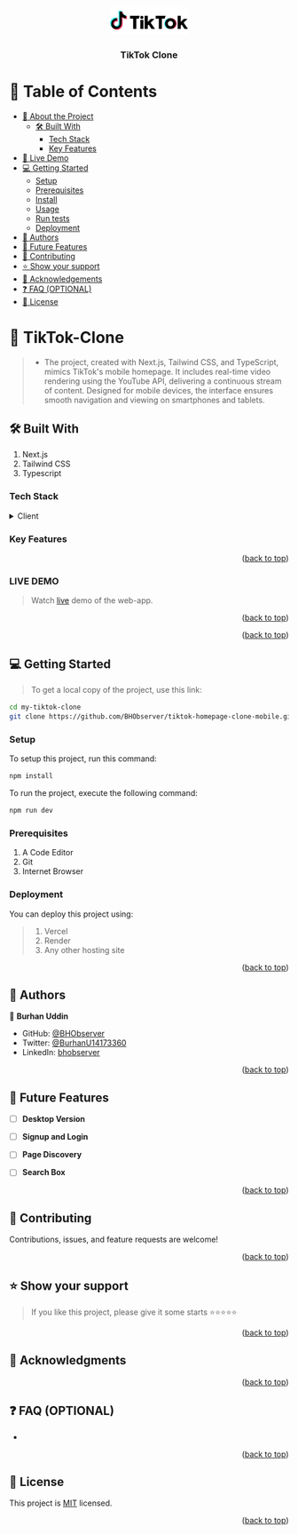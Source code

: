 <a name="readme-top"></a>

<div align="center">

 <!-- LOGO -->

  <img src="./styles/images/tiktok.svg" alt="logo" width="140"  height="auto" />
  <br/>

<!-- MAIN HEADING -->

  <h3><b>TikTok Clone</b></h3>

</div>

<!-- TABLE OF CONTENTS -->
# 📗 Table of Contents

- [📖 About the Project](#about-project)
  - [🛠 Built With](#built-with)
    - [Tech Stack](#tech-stack)
    - [Key Features](#key-features)
- [🚀 Live Demo](#live-demo)
- [💻 Getting Started](#getting-started)
  - [Setup](#setup)
  - [Prerequisites](#prerequisites)
  - [Install](#install)
  - [Usage](#usage)
  - [Run tests](#run-tests)
  - [Deployment](#deployment)
- [👥 Authors](#authors)
- [🔭 Future Features](#future-features)
- [🤝 Contributing](#contributing)
- [⭐️ Show your support](#support)
- [🙏 Acknowledgements](#acknowledgements)
- [❓ FAQ (OPTIONAL)](#faq)
- [📝 License](#license)

<!-- INTRO -->
# 📖 TikTok-Clone <a name="about-project"></a>

> - The project, created with Next.js, Tailwind CSS, and TypeScript, mimics TikTok's mobile homepage. It includes real-time video rendering using the YouTube API, delivering a continuous stream of content. Designed for mobile devices, the interface ensures smooth navigation and viewing on smartphones and tablets.

## 🛠 Built With <a name="built-with"></a>
1. Next.js
2. Tailwind CSS
3. Typescript

### Tech Stack <a name="tech-stack"></a>

<details>
  <summary>Client</summary>
  <ul>
    <li><a href="https://nextjs.org/">Next.js</a></li>
    <li><a href="https://tailwindcss.com/">Tailwind CSS</a></li>
    <li><a href="https://www.typescriptlang.org/">TypeScript</a></li>
  </ul>
</details>

<!-- Features -->

### Key Features <a name="key-features"></a>



<p align="right">(<a href="#readme-top">back to top</a>)</p>

<!-- LIVE DEMO -->

### LIVE DEMO

> Watch [live](https://tiktok-clone-mobile-one.vercel.app/) demo of the web-app.

<p align="right">(<a href="#readme-top">back to top</a>)</p>


<p align="right">(<a href="#readme-top">back to top</a>)</p>

<!-- GETTING STARTED -->

## 💻 Getting Started <a name="getting-started"></a>

> To get a local copy of the project, use this link:
> 
```sh
cd my-tiktok-clone
git clone https://github.com/BHObserver/tiktok-homepage-clone-mobile.git
```

<!-- SETUP -->
### Setup

To setup this project, run this command:

```sh
npm install
```

To run the project, execute the following command:

```sh
npm run dev
```

### Prerequisites

1. A Code Editor
2. Git
3. Internet Browser

### Deployment

You can deploy this project using:
>1. Vercel
>2. Render
>3. Any other hosting site

<p align="right">(<a href="#readme-top">back to top</a>)</p>

<!-- AUTHORS -->
## 👥 Authors <a name="authors"></a>


👤 **Burhan Uddin**

- GitHub: [@BHObserver](https://github.com/BHObserver)
- Twitter: [@BurhanU14173360](https://twitter.com/BurhanU14173360)
- LinkedIn: [bhobserver](https://www.linkedin.com/in/hans-dev)


<p align="right">(<a href="#readme-top">back to top</a>)</p>

## 🔭 Future Features <a name="future-features"></a>

- [ ] **Desktop Version**
- [ ] **Signup and Login**
- [ ] **Page Discovery**
- [ ] **Search Box**


<p align="right">(<a href="#readme-top">back to top</a>)</p>

<!-- CONTRIBUTION -->
## 🤝 Contributing <a name="contributing"></a>

Contributions, issues, and feature requests are welcome!

<p align="right">(<a href="#readme-top">back to top</a>)</p>

<!--SUPPORT -->

## ⭐️ Show your support <a name="support"></a>

> If you like this project, please give it some starts ⭐️⭐️⭐️⭐️⭐️

<p align="right">(<a href="#readme-top">back to top</a>)</p>

<!-- ACKNOWLEDGEMENTS -->
## 🙏 Acknowledgments <a name="acknowledgements"></a>

> 

<p align="right">(<a href="#readme-top">back to top</a>)</p>

<!-- FAQS -->
## ❓ FAQ (OPTIONAL) <a name="faq"></a>

-
  


<p align="right">(<a href="#readme-top">back to top</a>)</p>

<!-- LICENSE -->

## 📝 License <a name="license"></a>

This project is [MIT](./LICENSE) licensed.

<p align="right">(<a href="#readme-top">back to top</a>)</p>
